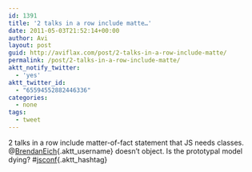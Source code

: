 ```yaml
---
id: 1391
title: '2 talks in a row include matte…'
date: 2011-05-03T21:52:14+00:00
author: Avi
layout: post
guid: http://aviflax.com/post/2-talks-in-a-row-include-matte/
permalink: /post/2-talks-in-a-row-include-matte/
aktt_notify_twitter:
  - 'yes'
aktt_twitter_id:
  - "65594552882446336"
categories:
  - none
tags:
  - tweet
---
```

2 talks in a row include matter-of-fact statement that JS needs classes. @[BrendanEich](http://twitter.com/BrendanEich){.aktt_username} doesn’t object. Is the prototypal model dying? #[jsconf](http://search.twitter.com/search?q=%23jsconf){.aktt_hashtag}